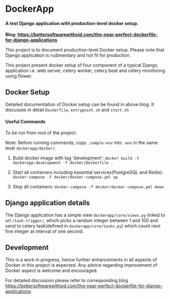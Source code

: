 # DockerApp
#### A test Django application with production-level docker setup.

**Blog: https://bettersoftwarewithsid.com/the-near-perfect-dockerfile-for-django-applications**

This project is to document production-level Docker setup. Please note that Django application is rudimentary and not fit for production.

This project present docker setup of four component of a typical Django application i.e. web server, celery worker, celery beat and celery monitoring using flower.

## Docker Setup
Detailed documentation of Docker setup can be found in above blog.
It discusses in detail `Dockerfile`, `entrypoint.sh` and `start.sh`

#### Useful Commands
To be run from root of the project.

Note: Before running commands, copy `.sample-env` into `.env` in the same level `dockerapp/docker/`.
1. Build docker image with tag 'development':
`docker build -t dockerapp:development -f docker/Dockerfile .`

2. Start all containers including essential services(PostgreSQL and Redis):  `docker-compose -f docker/docker-compose.yml up`

3. Stop all containers: `docker-compose -f docker/docker-compose.yml down`

## Django application details
The Django application has a simple view `dockerapp/core/views.py` linked to url `/task-trigger/`, which picks a random integer between 1 and 100 and send to celery task(defined in `dockerapp/core/tasks.py`) which count next five integer at interval of one second.


## Development
This is a work in progress, hence further enhancements in all aspects of Docker in this project is expected. Any advice regarding improvement of Docker aspect is welcome and encouraged.

For detailed discussion please refer to corresponding blog https://bettersoftwarewithsid.com/the-near-perfect-dockerfile-for-django-applications.
 
